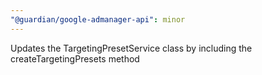 ```yaml
---
"@guardian/google-admanager-api": minor
---
```


Updates the TargetingPresetService class by including the createTargetingPresets method
